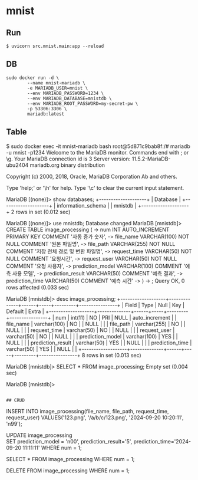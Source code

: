 # mnist

## Run
```
$ uvicorn src.mnist.main:app --reload
```

## DB
```
sudo docker run -d \
        --name mnist-mariadb \
        -e MARIADB_USER=mnist \
        --env MARIADB_PASSWORD=1234 \
        --env MARIADB_DATABASE=mnistdb \
        --env MARIADB_ROOT_PASSWORD=my-secret-pw \
        -p 53306:3306 \
        mariadb:latest
```

## Table
$ sudo docker exec -it mnist-mariadb bash
root@5d871c9bab8f:/# mariadb -u mnist -p1234
Welcome to the MariaDB monitor.  Commands end with ; or \g.
Your MariaDB connection id is 3
Server version: 11.5.2-MariaDB-ubu2404 mariadb.org binary distribution

Copyright (c) 2000, 2018, Oracle, MariaDB Corporation Ab and others.

Type 'help;' or '\h' for help. Type '\c' to clear the current input statement.

MariaDB [(none)]> show databases;
+--------------------+
| Database           |
+--------------------+
| information_schema |
| mnistdb            |
+--------------------+
2 rows in set (0.012 sec)

MariaDB [(none)]> use mnistdb;
Database changed
MariaDB [mnistdb]> CREATE TABLE image_processing (
    -> num INT AUTO_INCREMENT PRIMARY KEY COMMENT '자동 증가 숫자',
    -> file_name VARCHAR(100) NOT NULL COMMENT '원본 파일명',
    -> file_path VARCHAR(255) NOT NULL COMMENT '저장 전체 경로 및 변환 파일명',
    -> request_time VARCHAR(50) NOT NULL COMMENT '요청시간',
    -> request_user VARCHAR(50) NOT NULL COMMENT '요청 사용자',
    -> prediction_model VARCHAR(100) COMMENT '예측 사용 모델',
    -> prediction_result VARCHAR(50) COMMENT '예측 결과',
    -> prediction_time VARCHAR(50) COMMENT '예측 시간'
    -> )
    -> ;
Query OK, 0 rows affected (0.033 sec)

MariaDB [mnistdb]> desc image_processing;
+-------------------+--------------+------+-----+---------+----------------+
| Field             | Type         | Null | Key | Default | Extra          |
+-------------------+--------------+------+-----+---------+----------------+
| num               | int(11)      | NO   | PRI | NULL    | auto_increment |
| file_name         | varchar(100) | NO   |     | NULL    |                |
| file_path         | varchar(255) | NO   |     | NULL    |                |
| request_time      | varchar(50)  | NO   |     | NULL    |                |
| request_user      | varchar(50)  | NO   |     | NULL    |                |
| prediction_model  | varchar(100) | YES  |     | NULL    |                |
| prediction_result | varchar(50)  | YES  |     | NULL    |                |
| prediction_time   | varchar(50)  | YES  |     | NULL    |                |
+-------------------+--------------+------+-----+---------+----------------+
8 rows in set (0.013 sec)

MariaDB [mnistdb]> SELECT * FROM image_processing;
Empty set (0.004 sec)

MariaDB [mnistdb]>
```

## CRUD
```
INSERT INTO image_processing(file_name, file_path,
request_time, request_user)
VALUES('123.png', '/a/b/c/123.png', '2024-09-20 10:20:11', 'n99');

UPDATE image_processing  
SET prediction_model = 'n00', prediction_result='5', prediction_time='2024-09-20 11:11:11' 
WHERE num = 1;

SELECT * FROM image_processing WHERE num = 1;

DELETE FROM image_processing WHERE num = 1;
```


